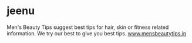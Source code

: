 # jeenu
Men's Beauty Tips suggest best tips for hair, skin or fitness related information. We try our best to give you best tips. www.mensbeautytips.in
